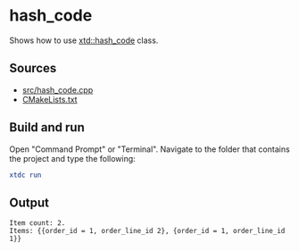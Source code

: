# hash_code

Shows how to use [xtd::hash_code](https://gammasoft71.github.io/xtd/reference_guides/latest/classxtd_1_1hash__code.html) class.

## Sources

* [src/hash_code.cpp](src/hash_code.cpp)
* [CMakeLists.txt](CMakeLists.txt)

## Build and run

Open "Command Prompt" or "Terminal". Navigate to the folder that contains the project and type the following:

```cmake
xtdc run
```

## Output

```
Item count: 2.
Items: {{order_id = 1, order_line_id 2}, {order_id = 1, order_line_id 1}}
```

